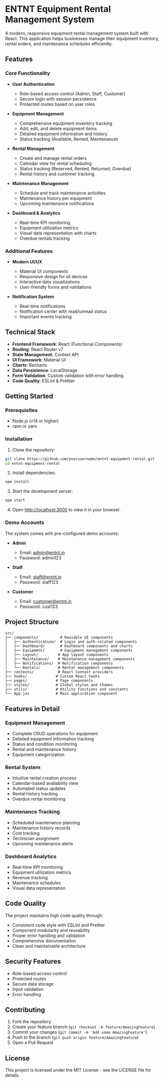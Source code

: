 # ENTNT Equipment Rental Management System

A modern, responsive equipment rental management system built with React. This application helps businesses manage their equipment inventory, rental orders, and maintenance schedules efficiently.

## Features

### Core Functionality
- **User Authentication**
  - Role-based access control (Admin, Staff, Customer)
  - Secure login with session persistence
  - Protected routes based on user roles

- **Equipment Management**
  - Comprehensive equipment inventory tracking
  - Add, edit, and delete equipment items
  - Detailed equipment information and history
  - Status tracking (Available, Rented, Maintenance)

- **Rental Management**
  - Create and manage rental orders
  - Calendar view for rental scheduling
  - Status tracking (Reserved, Rented, Returned, Overdue)
  - Rental history and customer tracking

- **Maintenance Management**
  - Schedule and track maintenance activities
  - Maintenance history per equipment
  - Upcoming maintenance notifications

- **Dashboard & Analytics**
  - Real-time KPI monitoring
  - Equipment utilization metrics
  - Visual data representation with charts
  - Overdue rentals tracking

### Additional Features
- **Modern UI/UX**
  - Material UI components
  - Responsive design for all devices
  - Interactive data visualizations
  - User-friendly forms and validations

- **Notification System**
  - Real-time notifications
  - Notification center with read/unread status
  - Important events tracking

## Technical Stack

- **Frontend Framework**: React (Functional Components)
- **Routing**: React Router v7
- **State Management**: Context API
- **UI Framework**: Material UI
- **Charts**: Recharts
- **Data Persistence**: LocalStorage
- **Form Validation**: Custom validation with error handling
- **Code Quality**: ESLint & Prettier

## Getting Started

### Prerequisites
- Node.js (v14 or higher)
- npm or yarn

### Installation

1. Clone the repository:
```bash
git clone https://github.com/yourusername/entnt-equipment-rental.git
cd entnt-equipment-rental
```

2. Install dependencies:
```bash
npm install
```

3. Start the development server:
```bash
npm start
```

4. Open [http://localhost:3000](http://localhost:3000) to view it in your browser.

### Demo Accounts

The system comes with pre-configured demo accounts:

- **Admin**
  - Email: admin@entnt.in
  - Password: admin123

- **Staff**
  - Email: staff@entnt.in
  - Password: staff123

- **Customer**
  - Email: customer@entnt.in
  - Password: cust123

## Project Structure

```
src/
├── components/          # Reusable UI components
│   ├── Authentication/  # Login and auth-related components
│   ├── Dashboard/       # Dashboard components and charts
│   ├── Equipment/       # Equipment management components
│   ├── Layout/         # App layout components
│   ├── Maintenance/    # Maintenance management components
│   ├── Notifications/  # Notification components
│   └── Rentals/        # Rental management components
├── contexts/           # React Context providers
├── hooks/             # Custom React hooks
├── pages/             # Page components
├── styles/            # Global styles and themes
├── utils/             # Utility functions and constants
└── App.jsx            # Main application component
```

## Features in Detail

### Equipment Management
- Complete CRUD operations for equipment
- Detailed equipment information tracking
- Status and condition monitoring
- Rental and maintenance history
- Equipment categorization

### Rental System
- Intuitive rental creation process
- Calendar-based availability view
- Automated status updates
- Rental history tracking
- Overdue rental monitoring

### Maintenance Tracking
- Scheduled maintenance planning
- Maintenance history records
- Cost tracking
- Technician assignment
- Upcoming maintenance alerts

### Dashboard Analytics
- Real-time KPI monitoring
- Equipment utilization metrics
- Revenue tracking
- Maintenance schedules
- Visual data representation

## Code Quality

The project maintains high code quality through:
- Consistent code style with ESLint and Prettier
- Component modularity and reusability
- Proper error handling and validation
- Comprehensive documentation
- Clean and maintainable architecture

## Security Features

- Role-based access control
- Protected routes
- Secure data storage
- Input validation
- Error handling

## Contributing

1. Fork the repository
2. Create your feature branch (`git checkout -b feature/AmazingFeature`)
3. Commit your changes (`git commit -m 'Add some AmazingFeature'`)
4. Push to the branch (`git push origin feature/AmazingFeature`)
5. Open a Pull Request

## License

This project is licensed under the MIT License - see the LICENSE file for details.
